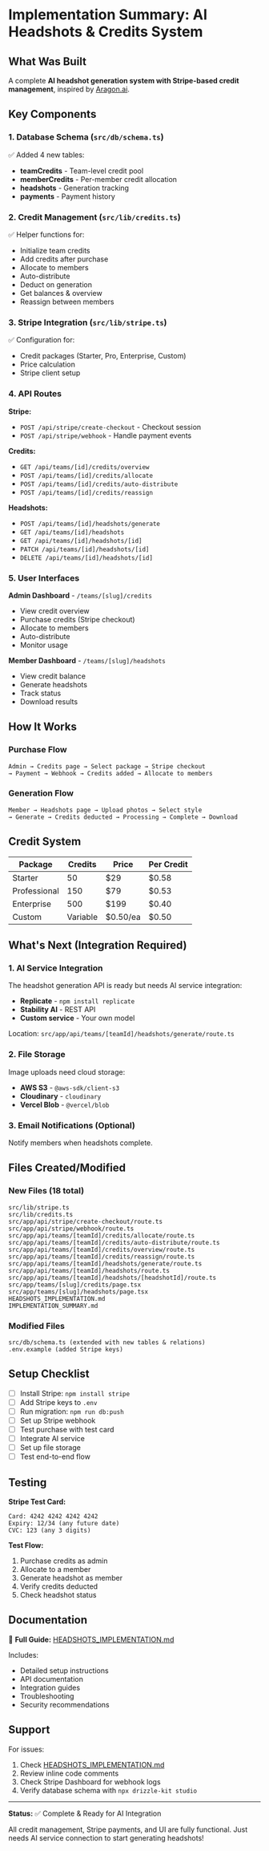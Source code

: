 # Implementation Summary: AI Headshots & Credits System

## What Was Built

A complete **AI headshot generation system with Stripe-based credit management**, inspired by [Aragon.ai](https://www.aragon.ai/).

## Key Components

### 1. Database Schema (`src/db/schema.ts`)

✅ Added 4 new tables:

- **teamCredits** - Team-level credit pool
- **memberCredits** - Per-member credit allocation
- **headshots** - Generation tracking
- **payments** - Payment history

### 2. Credit Management (`src/lib/credits.ts`)

✅ Helper functions for:

- Initialize team credits
- Add credits after purchase
- Allocate to members
- Auto-distribute
- Deduct on generation
- Get balances & overview
- Reassign between members

### 3. Stripe Integration (`src/lib/stripe.ts`)

✅ Configuration for:

- Credit packages (Starter, Pro, Enterprise, Custom)
- Price calculation
- Stripe client setup

### 4. API Routes

**Stripe:**

- `POST /api/stripe/create-checkout` - Checkout session
- `POST /api/stripe/webhook` - Handle payment events

**Credits:**

- `GET /api/teams/[id]/credits/overview`
- `POST /api/teams/[id]/credits/allocate`
- `POST /api/teams/[id]/credits/auto-distribute`
- `POST /api/teams/[id]/credits/reassign`

**Headshots:**

- `POST /api/teams/[id]/headshots/generate`
- `GET /api/teams/[id]/headshots`
- `GET /api/teams/[id]/headshots/[id]`
- `PATCH /api/teams/[id]/headshots/[id]`
- `DELETE /api/teams/[id]/headshots/[id]`

### 5. User Interfaces

**Admin Dashboard** - `/teams/[slug]/credits`

- View credit overview
- Purchase credits (Stripe checkout)
- Allocate to members
- Auto-distribute
- Monitor usage

**Member Dashboard** - `/teams/[slug]/headshots`

- View credit balance
- Generate headshots
- Track status
- Download results

## How It Works

### Purchase Flow

```
Admin → Credits page → Select package → Stripe checkout
→ Payment → Webhook → Credits added → Allocate to members
```

### Generation Flow

```
Member → Headshots page → Upload photos → Select style
→ Generate → Credits deducted → Processing → Complete → Download
```

## Credit System

| Package      | Credits  | Price    | Per Credit |
| ------------ | -------- | -------- | ---------- |
| Starter      | 50       | $29      | $0.58      |
| Professional | 150      | $79      | $0.53      |
| Enterprise   | 500      | $199     | $0.40      |
| Custom       | Variable | $0.50/ea | $0.50      |

## What's Next (Integration Required)

### 1. AI Service Integration

The headshot generation API is ready but needs AI service integration:

- **Replicate** - `npm install replicate`
- **Stability AI** - REST API
- **Custom service** - Your own model

Location: `src/app/api/teams/[teamId]/headshots/generate/route.ts`

### 2. File Storage

Image uploads need cloud storage:

- **AWS S3** - `@aws-sdk/client-s3`
- **Cloudinary** - `cloudinary`
- **Vercel Blob** - `@vercel/blob`

### 3. Email Notifications (Optional)

Notify members when headshots complete.

## Files Created/Modified

### New Files (18 total)

```
src/lib/stripe.ts
src/lib/credits.ts
src/app/api/stripe/create-checkout/route.ts
src/app/api/stripe/webhook/route.ts
src/app/api/teams/[teamId]/credits/allocate/route.ts
src/app/api/teams/[teamId]/credits/auto-distribute/route.ts
src/app/api/teams/[teamId]/credits/overview/route.ts
src/app/api/teams/[teamId]/credits/reassign/route.ts
src/app/api/teams/[teamId]/headshots/generate/route.ts
src/app/api/teams/[teamId]/headshots/route.ts
src/app/api/teams/[teamId]/headshots/[headshotId]/route.ts
src/app/teams/[slug]/credits/page.tsx
src/app/teams/[slug]/headshots/page.tsx
HEADSHOTS_IMPLEMENTATION.md
IMPLEMENTATION_SUMMARY.md
```

### Modified Files

```
src/db/schema.ts (extended with new tables & relations)
.env.example (added Stripe keys)
```

## Setup Checklist

- [ ] Install Stripe: `npm install stripe`
- [ ] Add Stripe keys to `.env`
- [ ] Run migration: `npm run db:push`
- [ ] Set up Stripe webhook
- [ ] Test purchase with test card
- [ ] Integrate AI service
- [ ] Set up file storage
- [ ] Test end-to-end flow

## Testing

**Stripe Test Card:**

```
Card: 4242 4242 4242 4242
Expiry: 12/34 (any future date)
CVC: 123 (any 3 digits)
```

**Test Flow:**

1. Purchase credits as admin
2. Allocate to a member
3. Generate headshot as member
4. Verify credits deducted
5. Check headshot status

## Documentation

📖 **Full Guide:** [HEADSHOTS_IMPLEMENTATION.md](./HEADSHOTS_IMPLEMENTATION.md)

Includes:

- Detailed setup instructions
- API documentation
- Integration guides
- Troubleshooting
- Security recommendations

## Support

For issues:

1. Check [HEADSHOTS_IMPLEMENTATION.md](./HEADSHOTS_IMPLEMENTATION.md)
2. Review inline code comments
3. Check Stripe Dashboard for webhook logs
4. Verify database schema with `npx drizzle-kit studio`

---

**Status:** ✅ Complete & Ready for AI Integration

All credit management, Stripe payments, and UI are fully functional.
Just needs AI service connection to start generating headshots!

